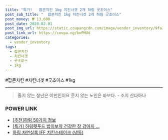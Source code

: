```yaml
--- 
title: "특가!   팝콘치킨 1kg 치킨너겟 2개 하림 굿초이스" 
post_sub_title: "  팝콘치킨 1kg 치킨너겟 2개 하림 굿초이스" 
post_money: ₩ 13,600 
post_date: 2020.02.01 
post_img_url: https://static.coupangcdn.com/image/vendor_inventory/9fa1/2b9238e2870701668be0ea5da2969a1fcc7f965f1ed74277d01f522778c6.jpg 
post_link_url: https://coupa.ng/bnPHUd 
categories: 
  - vendor_inventory 
tags: 
  - 팝콘치킨 
  - 치킨너겟 
  - 굿초이스 
  - 1kg 
--- 
```

  #팝콘치킨 #치킨너겟 #굿초이스 #1kg 
<hr> 

> 울지 않는 청년은 야만인이요 웃지 않는 노인은 바보다. - 조지 산타아나 


### POWER LINK

* <a href="https://blog.naver.com/fasyy4321/221785278548" target="_blank">[추천]하림 50가지 정보</a>
* <a href="https://blog.naver.com/sakai111/221790745330" target="_blank">[특가] 하림펫푸드 밥이보약 건강한 장 강아지 ...</a>
* <a href="https://blog.naver.com/sakai111/221785421805" target="_blank">하림 자연실록 IFF 치킨스테이크 (냉동)</a>
